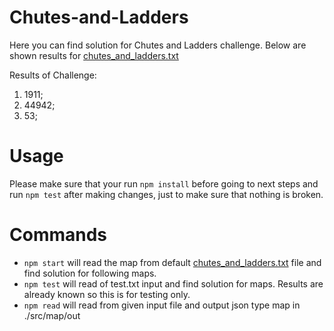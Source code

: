 # Chutes-and-Ladders

Here you can find solution for Chutes and Ladders challenge.
Below are shown results for [chutes_and_ladders.txt](https://gist.githubusercontent.com/zconnelly/a570fd44a9984ea7fa5f9a58e6a29181/raw/773fd5df2f893bd14c0662bba9dc39ba2018805a/chutes_and_ladders.txt)


Results of Challenge:

1. 1911;
2. 44942;
3. 53;

# Usage

Please make sure that your run `npm install` before going to next steps
and run `npm test` after making changes, just to make sure that nothing is broken.

# Commands

* `npm start` will read the map from default [chutes_and_ladders.txt](https://gist.githubusercontent.com/zconnelly/a570fd44a9984ea7fa5f9a58e6a29181/raw/773fd5df2f893bd14c0662bba9dc39ba2018805a/chutes_and_ladders.txt) file and find solution for following maps.
* `npm test` will read of test.txt input and find solution for maps. Results are already known so this is for testing only.
* `npm read` will read from given input file and output json type map in ./src/map/out



